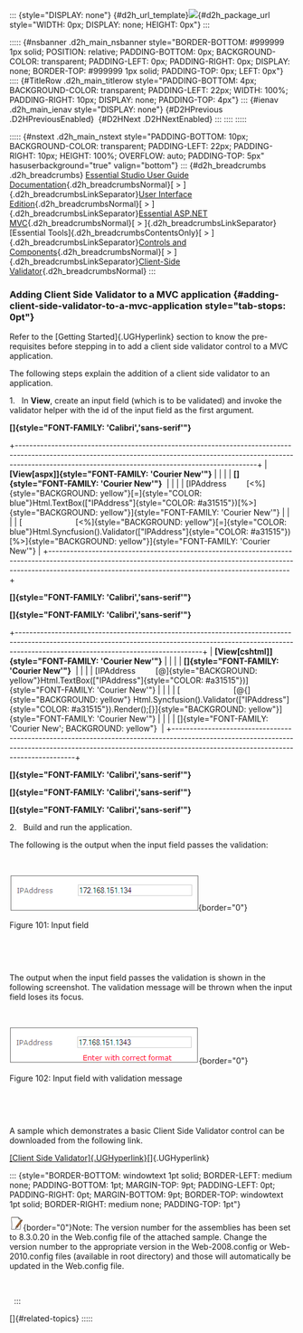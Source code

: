 ::: {style="DISPLAY: none"}
[](ms-xhelp:///?Id=d2h_url_template){#d2h_url_template}![](!package_url!){#d2h_package_url style="WIDTH: 0px; DISPLAY: none; HEIGHT: 0px"}
:::

::::: {#nsbanner .d2h_main_nsbanner style="BORDER-BOTTOM: #999999 1px solid; POSITION: relative; PADDING-BOTTOM: 0px; BACKGROUND-COLOR: transparent; PADDING-LEFT: 0px; PADDING-RIGHT: 0px; DISPLAY: none; BORDER-TOP: #999999 1px solid; PADDING-TOP: 0px; LEFT: 0px"}
:::: {#TitleRow .d2h_main_titlerow style="PADDING-BOTTOM: 4px; BACKGROUND-COLOR: transparent; PADDING-LEFT: 22px; WIDTH: 100%; PADDING-RIGHT: 10px; DISPLAY: none; PADDING-TOP: 4px"}
::: {#ienav .d2h_main_ienav style="DISPLAY: none"}
[](ms-xhelp:///?Id=e056d763-792d-4827-a0f0-5db760516c25){#D2HPrevious .D2HPreviousEnabled}  [](ms-xhelp:///?Id=5c092432-28fd-45c0-96c5-5edec286ca68){#D2HNext .D2HNextEnabled}
:::
::::
:::::

::::: {#nstext .d2h_main_nstext style="PADDING-BOTTOM: 10px; BACKGROUND-COLOR: transparent; PADDING-LEFT: 22px; PADDING-RIGHT: 10px; HEIGHT: 100%; OVERFLOW: auto; PADDING-TOP: 5px" hasuserbackground="true" valign="bottom"}
::: {#d2h_breadcrumbs .d2h_breadcrumbs}
[Essential Studio User Guide Documentation](ms-xhelp:///?Id=12457748-09e3-4d74-a240-8e049cedf030){.d2h_breadcrumbsNormal}[ \> ]{.d2h_breadcrumbsLinkSeparator}[User Interface Edition](ms-xhelp:///?Id=c29296b7-531c-413b-a0ec-488ca1f7f669){.d2h_breadcrumbsNormal}[ \> ]{.d2h_breadcrumbsLinkSeparator}[Essential ASP.NET MVC](ms-xhelp:///?Id=4b14e7d1-65c4-4f67-b1aa-2c37709905a5){.d2h_breadcrumbsNormal}[ \> ]{.d2h_breadcrumbsLinkSeparator}[Essential Tools]{.d2h_breadcrumbsContentsOnly}[ \> ]{.d2h_breadcrumbsLinkSeparator}[Controls and Components](ms-xhelp:///?Id=f0af2fff-6f00-4ca4-85a6-54e41ac5dc96){.d2h_breadcrumbsNormal}[ \> ]{.d2h_breadcrumbsLinkSeparator}[Client-Side Validator](ms-xhelp:///?Id=e056d763-792d-4827-a0f0-5db760516c25){.d2h_breadcrumbsNormal}
:::

### Adding Client Side Validator to a MVC application {#adding-client-side-validator-to-a-mvc-application style="tab-stops: 0pt"}

Refer to the [Getting Started]{.UGHyperlink} section to know the pre-requisites before stepping in to add a client side validator control to a MVC application.

The following steps explain the addition of a client side validator to an application.

1.   In **View**, create an input field (which is to be validated) and invoke the validator helper with the id of the input field as the first argument.

**[]{style="FONT-FAMILY: 'Calibri','sans-serif'"}** 

+------------------------------------------------------------------------------------------------------------------------------------------------------------------------------------------------------------------------------+
| **[View\[aspx\]]{style="FONT-FAMILY: 'Courier New'"}**                                                                                                                                                                       |
|                                                                                                                                                                                                                              |
| **[]{style="FONT-FAMILY: 'Courier New'"}**                                                                                                                                                                                   |
|                                                                                                                                                                                                                              |
| [IPAddress         [\<%]{style="BACKGROUND: yellow"}[=]{style="COLOR: blue"}Html.TextBox([\"IPAddress\"]{style="COLOR: #a31515"})[%\>]{style="BACKGROUND: yellow"}]{style="FONT-FAMILY: 'Courier New'"}                      |
|                                                                                                                                                                                                                              |
| [                        [\<%]{style="BACKGROUND: yellow"}[=]{style="COLOR: blue"}Html.Syncfusion().Validator([\"IPAddress\"]{style="COLOR: #a31515"})[%\>]{style="BACKGROUND: yellow"}]{style="FONT-FAMILY: 'Courier New'"} |
+------------------------------------------------------------------------------------------------------------------------------------------------------------------------------------------------------------------------------+

**[]{style="FONT-FAMILY: 'Calibri','sans-serif'"}** 

**[]{style="FONT-FAMILY: 'Calibri','sans-serif'"}** 

+---------------------------------------------------------------------------------------------------------------------------------------------------------------------------------------------------------------+
| **[View\[cshtml\]]{style="FONT-FAMILY: 'Courier New'"}**                                                                                                                                                      |
|                                                                                                                                                                                                               |
| **[]{style="FONT-FAMILY: 'Courier New'"}**                                                                                                                                                                    |
|                                                                                                                                                                                                               |
| [IPAddress         [@]{style="BACKGROUND: yellow"}Html.TextBox([\"IPAddress\"]{style="COLOR: #a31515"})]{style="FONT-FAMILY: 'Courier New'"}                                                                  |
|                                                                                                                                                                                                               |
| [                        [\@{]{style="BACKGROUND: yellow"} Html.Syncfusion().Validator([\"IPAddress\"]{style="COLOR: #a31515"}).Render();[}]{style="BACKGROUND: yellow"}]{style="FONT-FAMILY: 'Courier New'"} |
|                                                                                                                                                                                                               |
| []{style="FONT-FAMILY: 'Courier New'; BACKGROUND: yellow"}                                                                                                                                                    |
+---------------------------------------------------------------------------------------------------------------------------------------------------------------------------------------------------------------+

**[]{style="FONT-FAMILY: 'Calibri','sans-serif'"}** 

**[]{style="FONT-FAMILY: 'Calibri','sans-serif'"}** 

**[]{style="FONT-FAMILY: 'Calibri','sans-serif'"}** 

2.   Build and run the application.

The following is the output when the input field passes the validation:

 

![Description: C:\\Work Place\\Work Trunk\\features\\SF4718\\ClientSideValidator\\validation_success.png](ImagesExt/image56_113.png){border="0"}

Figure 101: Input field

 

 

The output when the input field passes the validation is shown in the following screenshot. The validation message will be thrown when the input field loses its focus.

 

![Description: C:\\Work Place\\Work Trunk\\features\\SF4718\\ClientSideValidator\\validation_fail.png](ImagesExt/image56_114.png){border="0"}

Figure 102: Input field with validation message

 

 

A sample which demonstrates a basic Client Side Validator control can be downloaded from the following link.

[[Client Side Validator]{.UGHyperlink}](http://files.syncfusion.com/Support/Tools_MVC/v8.3.0.20/Test_ClientsideValidator.zip)[]{.UGHyperlink}

::: {style="BORDER-BOTTOM: windowtext 1pt solid; BORDER-LEFT: medium none; PADDING-BOTTOM: 1pt; MARGIN-TOP: 9pt; PADDING-LEFT: 0pt; PADDING-RIGHT: 0pt; MARGIN-BOTTOM: 9pt; BORDER-TOP: windowtext 1pt solid; BORDER-RIGHT: medium none; PADDING-TOP: 1pt"}
 

![](ImagesExt/image56_5.jpg){border="0"}Note: The version number for the assemblies has been set to 8.3.0.20 in the Web.config file of the attached sample. Change the version number to the appropriate version in the Web-2008.config or Web-2010.config files (available in root directory) and those will automatically be updated in the Web.config file.

 

 
:::

[]{#related-topics}
:::::
